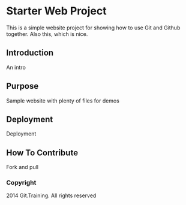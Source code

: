 # Starter Web Project

This is a simple website project for showing how to use Git and Github together.  Also this, which is nice.

## Introduction

An intro

## Purpose

Sample website with plenty of files for demos

## Deployment

Deployment

## How To Contribute

Fork and pull

### Copyright

2014 Git.Training.  All rights reserved